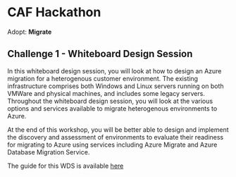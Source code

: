 # CAF Hackathon

Adopt: **Migrate**



## Challenge 1 - Whiteboard Design Session

In this whiteboard design session, you will look at how to design an Azure migration for a heterogenous customer environment. The existing infrastructure comprises both Windows and Linux servers running on both VMWare and physical machines, and includes some legacy servers. Throughout the whiteboard design session, you will look at the various options and services available to migrate heterogenous environments to Azure.



At the end of this workshop, you will be better able to design and implement the discovery and assessment of environments to evaluate their readiness for migrating to Azure using services including Azure Migrate and Azure Database Migration Service.


The guide for this WDS is available [here](/03-CAF%20Migrate%20-%20LoB%20Migration/CAF-Migrate-WDS/WDS%20student%20guide%20-%20Line-of-business%20application%20migration.md)

